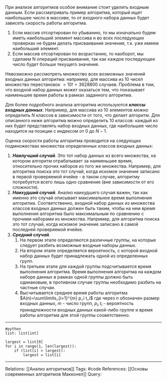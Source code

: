 При анализе алгоритмов особое внимание стоит уделить входным данным. Если рассматривать пример алгоритма, который ищет наибольшее число в массиве, то от входного набора данных будет зависеть скорость работы алгоритма. 
1. Если массив отсортирован по убыванию, то мы изначально будем иметь наибольший элемент массива и во всех последующих проверках не будем делать присваивания значения, т.к. уже имеем наибольший элемент. 
2. Если массив отсортирован по возрастанию, то наоборот, мы сделаем N операций присваивания, так как каждое последующее число будет больше текущего значения. 

Невозможно рассмотреть множество всех возможных значений входных данных алгоритма: например, для массива из 10 чисел множество перестановок  $=10!=3628800$ случаев. Проблема в том, что входной набор данных может оказаться тем, что показывает наименьшее время работы в рамках заданного алгоритма. 

Для более подробного анализа алгоритма используются ***классы входных данных***. Например, для массива из 10 элементов можно определить $N$ классов в зависимости от того, что делает алгоритм. Для описанного ниже алгоритма можно определить 10 классов: каждый из них будет представлять набор входных данных, где наибольшее число находится на позиции с индексом от $0$ до $N-1$.  

Оценка скорости работы алгоритма проводится на следующих подмножествах множества определенных классов входных данных:
1. ***Наилучший случай***. Это тот набор данных из всего множества, на котором алгоритм отрабатывает за наименьшее время, относительно прочих наборов из того же множества. Например, для алгоритма поиска это тот случай, когда искомое значение записано в первой проверяемой ячейке - в таком случае, алгоритму потребуется всего лишь одно сравнение (вне зависимости от его сложности). 
2. ***Наихудший случай***. Анализ наихудшего случая важен, так как именно это случай описывает максимальное время выполнения алгоритма. Соответственно, входной набор данных из множества классов входных данных должен быть таким, чтобы на нем время выполнения алгоритма было максимальным по сравнению с прочими наборами из множества. Например, для алгоритма поиска это тот случай, когда искомое значение записано в самой последней проверяемой ячейке. 
3. ***Средний случай***. 
	1. На первом этапе определяются различные группы, на которые следует разбить возможные входные наборы данных. 
	2. На втором этапе определяется вероятность, с которой входной набор данных будет принадлежать одной из определенных групп. 
	3. На третьем этапе для каждой группы подсчитывается время выполнения алгоритма. Время выполнения алгоритма на каждом наборе данных в рамках одной группы должно быть одинаковым, в противном случае группы необходимо разбить на частные случаи. 
	4. Высчитывается среднее время работы алгоритма $A(n)=\sum\limits_{i=1}^{m} p_i t_i$ где через $n$ обозначен размер входных данных, $m$ - число групп, $p_i, t_i$ - вероятность принадлежности входных данных какой-либо группе и время работы алгоритма для этой группы сооветственно. 

___
```
#python
list: list[int]

largest = list[0]
for i in range(1, len(largest)):
	if (list[i] > largest):
		largest = list[i]

```
___

Relations: [[Анализ алгоритмов]] 
Tags: #code
References: [[Основы современных алгоритмов Макконел]] 
Query: 